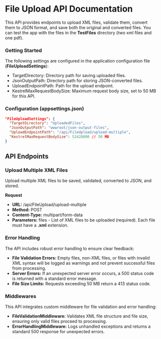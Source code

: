 # File Upload API Documentation
This API provides endpoints to upload XML files, validate them, convert them to JSON format, and save both the original and converted files.
You can test the app with the files in the **TestFiles** directory (two xml files and one pdf). 

### Getting Started
The following settings are configured in the application configuration file (**FileUploadSettings**):

- TargetDirectory: Directory path for saving uploaded files.
- JsonOutputPath: Directory path for storing JSON-converted files.
- UploadEndpointPath: Path for the upload endpoint.
- KestrelMaxRequestBodySize: Maximum request body size, set to 50 MB for this API.

### Configuration (appsettings.json)
```json
"FileUploadSettings": {
  "TargetDirectory": "UploadedFiles",
  "JsonOutputPath": "wwwroot/json-output-files",
  "UploadEndpointPath": "/api/FileUpload/upload-multiple",
  "KestrelMaxRequestBodySize": 52428800 // 50 MB
}
```

## API Endpoints
### Upload Multiple XML Files
Upload multiple XML files to be saved, validated, converted to JSON, and stored.

**Request**
- **URL:** /api/FileUpload/upload-multiple
- **Method:** POST
- **Content-Type:** multipart/form-data
- **Parameters:** files - List of XML files to be uploaded (required). Each file must have a **.xml** extension.

### Error Handling
The API includes robust error handling to ensure clear feedback:

- **File Validation Errors:** Empty files, non-XML files, or files with invalid XML syntax will be logged as warnings and not prevent successful files from processing.
- **Server Errors:** If an unexpected server error occurs, a 500 status code is returned with a standard error message.
- **File Size Limits:** Requests exceeding 50 MB return a 413 status code.

### Middlewares
This API integrates custom middleware for file validation and error handling:

- **FileValidationMiddleware:** Validates XML file structure and file size, ensuring only valid files proceed to processing.
- **ErrorHandlingMiddleware:** Logs unhandled exceptions and returns a standard 500 response for unexpected errors.

